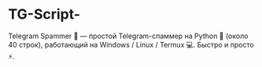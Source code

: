 # TG-Script-
Telegram Spammer 🚀 — простой Telegram-спаммер на Python 🐍 (около 40 строк), работающий на Windows / Linux / Termux 💻. Быстро и просто ⚡.
